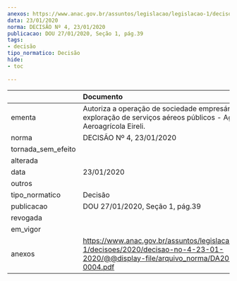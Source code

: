 ```yaml
---
anexos: https://www.anac.gov.br/assuntos/legislacao/legislacao-1/decisoes/2020/decisao-no-4-23-01-2020/@@display-file/arquivo_norma/DA2020-0004.pdf
data: 23/01/2020
norma: DECISÃO Nº 4, 23/01/2020
publicacao: DOU 27/01/2020, Seção 1, pág.39
tags:
- decisão
tipo_normatico: Decisão
hide: 
- toc 
 
---
```


|                    | Documento                                                                                                                                   |
|:-------------------|:--------------------------------------------------------------------------------------------------------------------------------------------|
| ementa             | Autoriza a operação de sociedade empresária para exploração de serviços aéreos públicos - Agro Raça Aeroagrícola Eireli.                    |
| norma              | DECISÃO Nº 4, 23/01/2020                                                                                                                    |
| tornada_sem_efeito |                                                                                                                                             |
| alterada           |                                                                                                                                             |
| data               | 23/01/2020                                                                                                                                  |
| outros             |                                                                                                                                             |
| tipo_normatico     | Decisão                                                                                                                                     |
| publicacao         | DOU 27/01/2020, Seção 1, pág.39                                                                                                             |
| revogada           |                                                                                                                                             |
| em_vigor           |                                                                                                                                             |
| anexos             | https://www.anac.gov.br/assuntos/legislacao/legislacao-1/decisoes/2020/decisao-no-4-23-01-2020/@@display-file/arquivo_norma/DA2020-0004.pdf |
